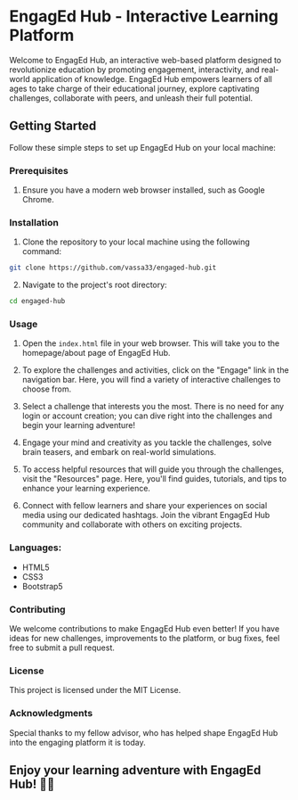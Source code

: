 # EngagEd Hub - Interactive Learning Platform

Welcome to EngagEd Hub, an interactive web-based platform designed to revolutionize education by promoting engagement, interactivity, and real-world application of knowledge. EngagEd Hub empowers learners of all ages to take charge of their educational journey, explore captivating challenges, collaborate with peers, and unleash their full potential.

## Getting Started

Follow these simple steps to set up EngagEd Hub on your local machine:

### Prerequisites

1. Ensure you have a modern web browser installed, such as Google Chrome.

### Installation

1. Clone the repository to your local machine using the following command:

```bash
git clone https://github.com/vassa33/engaged-hub.git
```

2. Navigate to the project's root directory:

```bash
cd engaged-hub
```

### Usage

1. Open the `index.html` file in your web browser. This will take you to the homepage/about page of EngagEd Hub.

2. To explore the challenges and activities, click on the "Engage" link in the navigation bar. Here, you will find a variety of interactive challenges to choose from.

3. Select a challenge that interests you the most. There is no need for any login or account creation; you can dive right into the challenges and begin your learning adventure!

4. Engage your mind and creativity as you tackle the challenges, solve brain teasers, and embark on real-world simulations.

5. To access helpful resources that will guide you through the challenges, visit the "Resources" page. Here, you'll find guides, tutorials, and tips to enhance your learning experience.

6. Connect with fellow learners and share your experiences on social media using our dedicated hashtags. Join the vibrant EngagEd Hub community and collaborate with others on exciting projects.

### Languages:
- HTML5
- CSS3
- Bootstrap5

### Contributing

We welcome contributions to make EngagEd Hub even better! If you have ideas for new challenges, improvements to the platform, or bug fixes, feel free to submit a pull request. 

### License

This project is licensed under the MIT License.

### Acknowledgments

Special thanks to my fellow advisor, who has helped shape EngagEd Hub into the engaging platform it is today.

## Enjoy your learning adventure with EngagEd Hub! 🚀🌟
